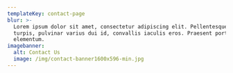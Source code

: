 ```yaml
---
templateKey: contact-page
blur: >-
  Lorem ipsum dolor sit amet, consectetur adipiscing elit. Pellentesque dolor
  turpis, pulvinar varius dui id, convallis iaculis eros. Praesent porta lacinia
  elementum.
imagebanner:
  alt: Contact Us
  image: /img/contact-banner1600x596-min.jpg
---
```


